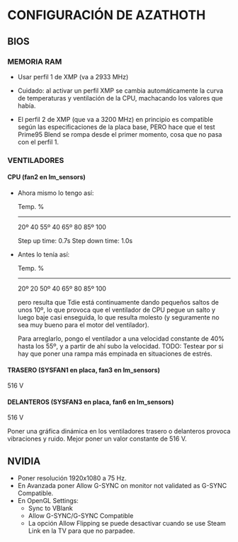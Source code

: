 # CONFIGURACIÓN DE AZATHOTH

## BIOS

### MEMORIA RAM

- Usar perfil 1 de XMP (va a 2933 MHz)

- Cuidado: al activar un perfil XMP se cambia automáticamente la curva de
  temperaturas y ventilación de la CPU, machacando los valores que había.

- El perfil 2 de XMP (que va a 3200 MHz) en principio es compatible según las
  especificaciones de la placa base, PERO hace que el test Prime95 Blend se
  rompa desde el primer momento, cosa que no pasa con el perfil 1.

### VENTILADORES

#### CPU (fan2 en lm_sensors)

- Ahora mismo lo tengo así:

    Temp.    %
    ------ -----
     20º     40
     55º     40
     65º     80
     85º    100

    Step up time: 0.7s
    Step down time: 1.0s

- Antes lo tenía así:

    Temp.    %
    ------ -----
     20º     20
     50º     40
     65º     80
     85º    100

  pero resulta que Tdie está continuamente dando pequeños saltos de unos 10º,
  lo que provoca que el ventilador de CPU pegue un salto y luego baje casi
  enseguida, lo que resulta molesto (y seguramente no sea muy bueno para el
  motor del ventilador).

  Para arreglarlo, pongo el ventilador a una velocidad constante de 40% hasta
  los 55º, y a partir de ahí subo la velocidad. TODO: Testear por si hay que
  poner una rampa más empinada en situaciones de estrés.

#### TRASERO (SYSFAN1 en placa, fan3 en lm_sensors)

516 V

#### DELANTEROS (SYSFAN3 en placa, fan6 en lm_sensors)

516 V

Poner una gráfica dinámica en los ventiladores trasero o delanteros provoca
vibraciones y ruido. Mejor poner un valor constante de 516 V.

## NVIDIA

- Poner resolución 1920x1080 a 75 Hz.
- En Avanzada poner Allow G-SYNC on monitor not validated as G-SYNC Compatible.
- En OpenGL Settings:
  - Sync to VBlank
  - Allow G-SYNC/G-SYNC Compatible
  - La opción Allow Flipping se puede desactivar cuando se use Steam Link en la
    TV para que no parpadee.

